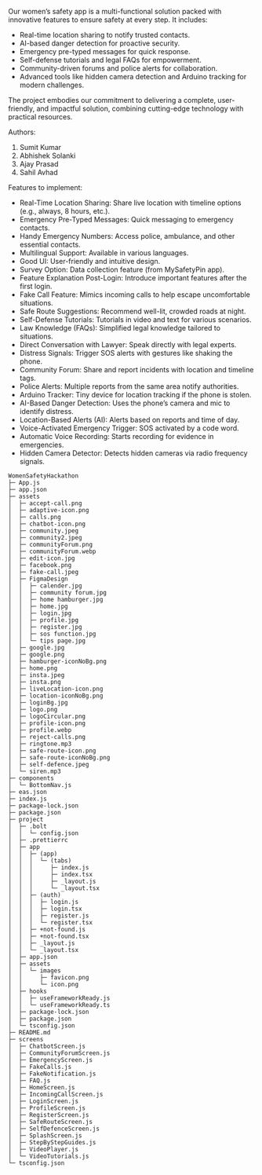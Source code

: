 Our women’s safety app is a multi-functional solution packed with innovative features to ensure safety at every step. It includes:  
- Real-time location sharing to notify trusted contacts.  
- AI-based danger detection for proactive security.  
- Emergency pre-typed messages for quick response.  
- Self-defense tutorials and legal FAQs for empowerment.  
- Community-driven forums and police alerts for collaboration.  
- Advanced tools like hidden camera detection and Arduino tracking for modern challenges.  

The project embodies our commitment to delivering a complete, user-friendly, and impactful solution, combining cutting-edge technology with practical resources.  

Authors:
1. Sumit Kumar
2. Abhishek Solanki
3. Ajay Prasad 
4. Sahil Avhad

Features to implement:

- Real-Time Location Sharing: Share live location with timeline options (e.g., always, 8 hours, etc.).
- Emergency Pre-Typed Messages: Quick messaging to emergency contacts.
- Handy Emergency Numbers: Access police, ambulance, and other essential contacts.
- Multilingual Support: Available in various languages.
- Good UI: User-friendly and intuitive design.
- Survey Option: Data collection feature (from MySafetyPin app).
- Feature Explanation Post-Login: Introduce important features after the first login.
- Fake Call Feature: Mimics incoming calls to help escape uncomfortable situations.
- Safe Route Suggestions: Recommend well-lit, crowded roads at night.
- Self-Defense Tutorials: Tutorials in video and text for various scenarios.
- Law Knowledge (FAQs): Simplified legal knowledge tailored to situations.
- Direct Conversation with Lawyer: Speak directly with legal experts.
- Distress Signals: Trigger SOS alerts with gestures like shaking the phone.
- Community Forum: Share and report incidents with location and timeline tags.
- Police Alerts: Multiple reports from the same area notify authorities.
- Arduino Tracker: Tiny device for location tracking if the phone is stolen.
- AI-Based Danger Detection: Uses the phone’s camera and mic to identify distress.
- Location-Based Alerts (AI): Alerts based on reports and time of day.
- Voice-Activated Emergency Trigger: SOS activated by a code word.
- Automatic Voice Recording: Starts recording for evidence in emergencies.
- Hidden Camera Detector: Detects hidden cameras via radio frequency signals.
```
WomenSafetyHackathon
├─ App.js
├─ app.json
├─ assets
│  ├─ accept-call.png
│  ├─ adaptive-icon.png
│  ├─ calls.png
│  ├─ chatbot-icon.png
│  ├─ community.jpeg
│  ├─ community2.jpeg
│  ├─ communityForum.png
│  ├─ communityForum.webp
│  ├─ edit-icon.jpg
│  ├─ facebook.png
│  ├─ fake-call.jpeg
│  ├─ FigmaDesign
│  │  ├─ calender.jpg
│  │  ├─ community forum.jpg
│  │  ├─ home hamburger.jpg
│  │  ├─ home.jpg
│  │  ├─ login.jpg
│  │  ├─ profile.jpg
│  │  ├─ register.jpg
│  │  ├─ sos function.jpg
│  │  └─ tips page.jpg
│  ├─ google.jpg
│  ├─ google.png
│  ├─ hamburger-iconNoBg.png
│  ├─ home.png
│  ├─ insta.jpeg
│  ├─ insta.png
│  ├─ liveLocation-icon.png
│  ├─ location-iconNoBg.png
│  ├─ loginBg.jpg
│  ├─ logo.png
│  ├─ logoCircular.png
│  ├─ profile-icon.png
│  ├─ profile.webp
│  ├─ reject-calls.png
│  ├─ ringtone.mp3
│  ├─ safe-route-icon.png
│  ├─ safe-route-iconNoBg.png
│  ├─ self-defence.jpeg
│  └─ siren.mp3
├─ components
│  └─ BottomNav.js
├─ eas.json
├─ index.js
├─ package-lock.json
├─ package.json
├─ project
│  ├─ .bolt
│  │  └─ config.json
│  ├─ .prettierrc
│  ├─ app
│  │  ├─ (app)
│  │  │  └─ (tabs)
│  │  │     ├─ index.js
│  │  │     ├─ index.tsx
│  │  │     ├─ _layout.js
│  │  │     └─ _layout.tsx
│  │  ├─ (auth)
│  │  │  ├─ login.js
│  │  │  ├─ login.tsx
│  │  │  ├─ register.js
│  │  │  └─ register.tsx
│  │  ├─ +not-found.js
│  │  ├─ +not-found.tsx
│  │  ├─ _layout.js
│  │  └─ _layout.tsx
│  ├─ app.json
│  ├─ assets
│  │  └─ images
│  │     ├─ favicon.png
│  │     └─ icon.png
│  ├─ hooks
│  │  ├─ useFrameworkReady.js
│  │  └─ useFrameworkReady.ts
│  ├─ package-lock.json
│  ├─ package.json
│  └─ tsconfig.json
├─ README.md
├─ screens
│  ├─ ChatbotScreen.js
│  ├─ CommunityForumScreen.js
│  ├─ EmergencyScreen.js
│  ├─ FakeCalls.js
│  ├─ FakeNotification.js
│  ├─ FAQ.js
│  ├─ HomeScreen.js
│  ├─ IncomingCallScreen.js
│  ├─ LoginScreen.js
│  ├─ ProfileScreen.js
│  ├─ RegisterScreen.js
│  ├─ SafeRouteScreen.js
│  ├─ SelfDefenceScreen.js
│  ├─ SplashScreen.js
│  ├─ StepByStepGuides.js
│  ├─ VideoPlayer.js
│  └─ VideoTutorials.js
└─ tsconfig.json

```